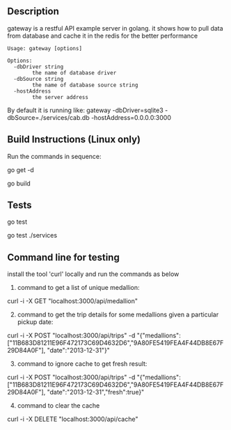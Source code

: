 ## Description
gateway is a restful API example server in golang. it shows how to pull data from database and cache it in the redis for the better performance 

    Usage: gateway [options]
           
    Options:
      -dbDriver string
            the name of database driver
      -dbSource string
            the name of database source string
      -hostAddress
            the server address

By default it is running like: gateway -dbDriver=sqlite3 -dbSource=./services/cab.db -hostAddress=0.0.0.0:3000

## Build Instructions (Linux only)

Run the commands in sequence:  

go get -d

go build

## Tests

go test

go test ./services

## Command line for testing

install the tool 'curl' locally and run the commands as below

1) command to get a list of unique medallion:  

curl -i -X GET "localhost:3000/api/medallion"

2) command to get the trip details for some medallions given a particular pickup date:

curl -i -X POST "localhost:3000/api/trips" -d "{\"medallions\":[\"11B683D81211E96F472173C69D4632D6\",\"9A80FE5419FEA4F44DB8E67F29D84A0F\"], \"date\":\"2013-12-31\"}"

3) command to ignore cache to get fresh result:

curl -i -X POST "localhost:3000/api/trips" -d "{\"medallions\":[\"11B683D81211E96F472173C69D4632D6\",\"9A80FE5419FEA4F44DB8E67F29D84A0F\"], \"date\":\"2013-12-31\",\"fresh\":true}"


4) command to clear the cache

curl -i -X DELETE "localhost:3000/api/cache"
